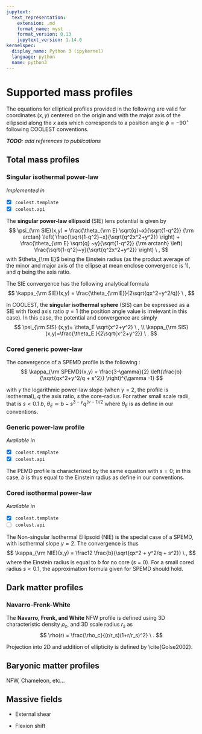 ```yaml
---
jupytext:
  text_representation:
    extension: .md
    format_name: myst
    format_version: 0.13
    jupytext_version: 1.14.0
kernelspec:
  display_name: Python 3 (ipykernel)
  language: python
  name: python3
---
```


# Supported mass profiles

The equations for elliptical profiles provided in the following are valid for coordinates $(x,y)$ centered on the origin and with the major axis of the ellipsoid along the $x$ axis which corresponds to a position angle $\phi=-90^\circ$ following COOLEST conventions.

_**TODO**: add references to publications_

## Total mass profiles

### Singular isothermal power-law

_Implemented in_
- [x] `coolest.template`
- [x] `coolest.api`

The **singular power-law ellipsoid** (SIE) lens potential is given by
$$
  \psi_{\rm SIE}(x,y) = \frac{\theta_{\rm E} \sqrt{q}~x}{\sqrt{1-q^2}} {\rm arctan} \left( \frac{\sqrt{1-q^2}~x}{\sqrt{q^2x^2+y^2}} \right) + \frac{\theta_{\rm E} \sqrt{q} ~y}{\sqrt{1-q^2}} {\rm arctanh} \left( \frac{\sqrt{1-q^2}~y}{\sqrt{q^2x^2+y^2}} \right) \ ,
$$
with $\theta_{\rm E}$ being the Einstein radius (as the product average of the minor and major axis of the ellipse at mean enclose convergence is 1), and $q$ being the axis ratio.

The SIE convergence has the following analytical formula
$$
  \kappa_{\rm SIE}(x,y) = \frac{\theta_{\rm E}}{2\sqrt{qx^2+y^2/q}} \ ,
$$

In COOLEST, the **singular isothermal sphere** (SIS) can be expressed as a SIE with fixed axis ratio $q=1$ (the position angle value is irrelevant in this case). In this case, the potential and convergence are simply
$$
  \psi_{\rm SIS} (x,y)= \theta_E  \sqrt{x^2+y^2} \ , \\
  \kappa_{\rm SIS}(x,y)=\frac{\theta_E }{2\sqrt{x^2+y^2}} \ .
$$

### Cored generic power-law

The convergence of a SPEMD profile is the following :
$$
  \kappa_{\rm SPEMD}(x,y) = \frac{3-\gamma}{2} \left(\frac{b}{\sqrt{qx^2+y^2/q + s^2}} \right)^{\gamma -1}
$$

with $\gamma$ the logarithmic power-law slope (when $\gamma=2$, the profile is isothermal), $q$ the axis ratio, $s$ the core-radius. For rather small scale radii, that is $s<0.1~b$, $\theta_E \simeq  b - s^{3-\gamma} q^{(\gamma-1)/2}$ where $\theta_E$ is as define in our conventions.

### Generic power-law profile

_Available in_
- [x] `coolest.template`
- [x] `coolest.api`

The PEMD profile is characterized by the same equation with $s=0$; in this case, $b$ is thus equal to the Einstein radius as define in our conventions.

### Cored isothermal power-law

_Available in_
- [x] `coolest.template`
- [ ] `coolest.api`

The Non-singular Isothermal Ellipsoid (NIE) is the special case of a SPEMD, with isothermal slope $\gamma=2$. The convergence is thus
$$
    \kappa_{\rm NIE}(x,y) = \frac12 \frac{b}{\sqrt{qx^2 + y^2/q + s^2}} \ ,
$$
where the Einstein radius is equal to $b$ for no core ($s=0$). For a small cored radius $s<0.1$, the approximation formula given for SPEMD should hold.


## Dark matter profiles

### Navarro-Frenk-White

The **Navarro, Frenk, and White** NFW profile is defined using 3D characteristic density $\rho_c$, and 3D scale radius $r_s$ as
$$
  \rho(r) = \frac{\rho_c}{(r/r_s)(1+r/r_s)^2} \ .
$$

Projection into 2D and addition of ellipticity is defined by \cite{Golse2002}.

## Baryonic matter profiles

NFW, Chameleon, etc...

## Massive fields

- External shear

- Flexion shift
